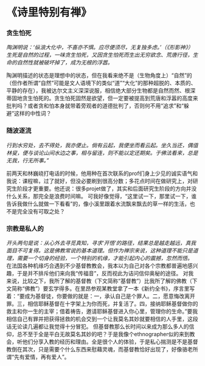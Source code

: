 # 《诗里特别有禅》

### 贪生怕死
*陶渊明说：‘纵浪大化中，不喜亦不惧。应尽便须尽，无复独多虑。’（《形影神》）生死是自然的过程，一味贪生怕死，又因贪生怕死而生出无穷欲念、荒唐行径，生命的自然性就被破坏掉了，成为无根的浮嚣。*

陶渊明描述的状态是理想中的状态，但在我看来绝不是（生物角度上）“自然”的（但作者所谓“自然”可能是文人语境下的类似“道”“大化”的那种超脱的、本质的、平静的存在），我被达尔文主义深深说服，相信绝大部分生物都是自然而然、根深蒂固地贪生怕死的。贪生怕死固然是欲望，但一定要被提高到荒唐和浮嚣的高度来批判吗？或者贪和怕本身就带着旁观者的道德批判了，否则何不用“追求”和“躲避”这样的中性词？


### 随波逐流
*行到水穷处，去不得处，我亦便止。倘有云起，我便坐而看云起。坐久当还，偶值林叟，便与谈论山间水边之事，相与留连，则不能以定还期矣。于佛法看来，总是无我，行无所事。”*

前两天和林巍峣打电话的时候，他用种在首次联系的prof们身上少见的诚实语气和我说：课程嘛，过了就好，但没必要刷到很高分数；多花点时间在做研究上，对研究生阶段才更重要。他还说：很多projet做了，其实和后面研究生阶段的方向并没什么关系，那完全是浪费时间嘛。
可我好像觉得，“这里试一下，那里试一下，谁告诉我做什么就做一下看看”的，像小溪里跟着水流飘来飘去的草一样的生活，也不是完全没有可取之处？

### 宗教是私人的
*开头两句是说：从心外去寻觅真知，寻求‘开悟’的路径，结果总是越走越远，真我面目不可复得。这是佛教常说的基本道理。但作为禅宗来说，这种道理不能只是道理，需要一个切身的经验，一个特别的机缘，才能引起内心的震撼，忽然而悟。*
在法国各种机缘巧合遇到不少基督教教会，我本以为自己对各个宗教都普遍地感兴趣，于是并不排斥他们来向我“传福音”，反而视此为诘问信仰奥秘的途径。
对我来说，比较之下，我所了解的基督教（下文简称“基督教”）比我所了解的佛教（下文简称“佛教”）要玄学得多。在里昂参观某教堂拿了一本《新约全书》，序言里写着：“要成为基督徒，你要做的就是：一，承认自己是个罪人。二，愿意悔改离开罪。三，相信耶稣基督在十字架上为你而死，并复活了。四，接纳耶稣基督做你的救主和你一生的主宰；借着祷告，邀请耶稣基督进入你心里，管理你的生命。”要我相信自己有罪并把获得拯救的机会交到一个让我莫名其妙就要相信的人手里，这段话无论读几遍都让我觉得十分冒犯。
但基督教那么长时间以来成为那么多人的信仰，总不至于全是平白无故莫名其妙的吧？于是我像个ethnographer似的来到教会，听他们分享入教的经历和理由。全是很个人的体验，于是私心揣测是不是基督教倒在其次，只是需要个什么东西来慰藉灵魂，而基督教恰好出现了，好像骆老所谓“先有爱情，再有爱人”。